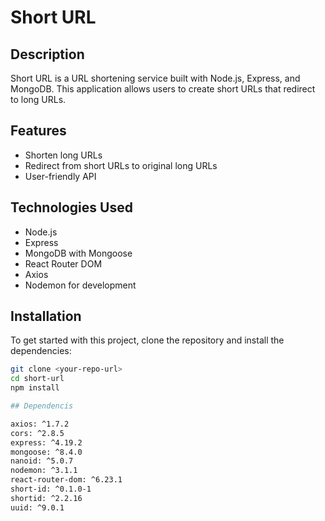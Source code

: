# Short URL

## Description

Short URL is a URL shortening service built with Node.js, Express, and MongoDB. This application allows users to create short URLs that redirect to long URLs.

## Features

- Shorten long URLs
- Redirect from short URLs to original long URLs
- User-friendly API

## Technologies Used

- Node.js
- Express
- MongoDB with Mongoose
- React Router DOM
- Axios
- Nodemon for development

## Installation

To get started with this project, clone the repository and install the dependencies:

```bash
git clone <your-repo-url>
cd short-url
npm install

## Dependencis

axios: ^1.7.2
cors: ^2.8.5
express: ^4.19.2
mongoose: ^8.4.0
nanoid: ^5.0.7
nodemon: ^3.1.1
react-router-dom: ^6.23.1
short-id: ^0.1.0-1
shortid: ^2.2.16
uuid: ^9.0.1
